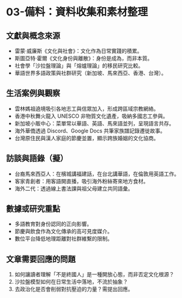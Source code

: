 # 03-備料：資料收集和素材整理

## 文獻與概念來源
- 雷蒙‧威廉斯《文化與社會》：文化作為日常實踐的積累。
- 斯圖亞特‧霍爾《文化身份與離散》：身份是成為，而非本質。
- 社會學「沙拉盤理論」與「熔爐理論」的移民研究比較。
- 華語世界多語政策與社群研究（新加坡、馬來西亞、香港、台灣）。

## 生活案例與觀察
- 雲林媽祖遶境吸引各地志工與信眾加入，形成跨區域宗教網絡。
- 香港中秋舞火龍入 UNESCO 非物質文化遺產，吸納多國志工參與。
- 新加坡小販中心：菜單常以華語、英語、馬來語並列，呈現語言共存。
- 海外華僑透過 Discord、Google Docs 共筆家族譜記錄遷徙故事。
- 台灣原住民與漢人家庭的節慶並置，顯示跨族婚姻的文化協商。

## 訪談與語錄（擬）
- 台裔馬來西亞人：在檳城講福建話，在台北講華語，在倫敦用英語工作。
- 客家青創者：用客語開直播，吸引海外粉絲寄來地方食材。
- 海外二代：透過線上書法課與祖父母建立共同語彙。

## 數據或研究重點
- 多語教育對身份認同的正向影響。
- 節慶與飲食作為文化傳承的高可見度媒介。
- 數位平台降低地理距離對社群維繫的限制。

## 文章需要回應的問題
1. 如何讓讀者理解「不是終國人」是一種開放心態，而非否定文化根源？
2. 沙拉盤模型如何在日常生活中落地，不流於抽象？
3. 去政治化是否會削弱對抗壓迫的力量？需提出回應。
